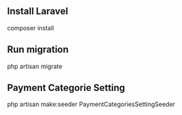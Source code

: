 ## Install Laravel

composer install

## Run migration

php artisan migrate

## Payment Categorie Setting 

php artisan make:seeder PaymentCategoriesSettingSeeder
